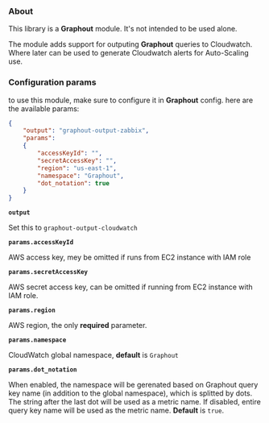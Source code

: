 ### About

This library is a **Graphout** module. It's not intended to be used alone.

The module adds support for outputing **Graphout** queries to Cloudwatch.
Where later can be used to generate Cloudwatch alerts for Auto-Scaling use.

### Configuration params

to use this module, make sure to configure it in **Graphout** config.
here are the available params:

```json
{
    "output": "graphout-output-zabbix",
    "params":
    {
        "accessKeyId": "",
        "secretAccessKey": "",
        "region": "us-east-1",
        "namespace": "Graphout",
        "dot_notation": true
    }
}
```

**`output`**

Set this to `graphout-output-cloudwatch`

**`params.accessKeyId`**

AWS access key, mey be omitted if runs from EC2 instance with IAM role

**`params.secretAccessKey`**

AWS secret access key, can be omitted if running from EC2 instance with IAM role.

**`params.region`**

AWS region, the only **required** parameter.

**`params.namespace`**

CloudWatch global namespace, **default** is `Graphout`

**`params.dot_notation`**

When enabled, the namespace will be gerenated based on Graphout query key name (in addition to the global namespace),
which is splitted by dots. The string after the last dot will be used as a metric name.
If disabled, entire query key name will be used as the metric name. **Default** is `true`.
